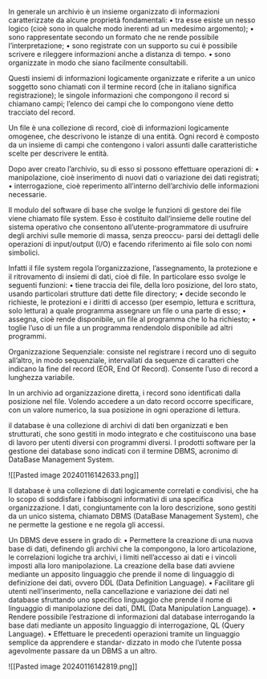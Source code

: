 In generale un archivio è un insieme organizzato di informazioni caratterizzate da alcune
proprietà fondamentali:
• tra esse esiste un nesso logico (cioè sono in qualche modo inerenti ad un medesimo
argomento);
• sono rappresentate secondo un formato che ne rende possibile l’interpretazione;
• sono registrate con un supporto su cui è possibile scrivere e rileggere informazioni anche
a distanza di tempo.
• sono organizzate in modo che siano facilmente consultabili.

Questi insiemi di informazioni logicamente organizzate e riferite a un unico soggetto sono
chiamati con il termine record (che in italiano significa registrazione); le singole informazioni che
compongono il record si chiamano campi; l’elenco dei campi che lo compongono viene detto
tracciato del record.

Un file è una collezione di record, cioè di informazioni logicamente omogenee, che descrivono le istanze di una entità. Ogni record è composto da un insieme di campi che contengono i valori assunti dalle caratteristiche scelte per descrivere le entità.

Dopo aver creato l’archivio, su di esso si possono effettuare operazioni di:
• manipolazione, cioè inserimento di nuovi dati o variazione dei dati registrati;
• interrogazione, cioè reperimento all’interno dell’archivio delle informazioni necessarie.

Il modulo del software di base che svolge le funzioni di gestore dei file viene chiamato file
system. Esso è costituito dall’insieme delle routine del sistema operativo che consentono
all’utente-programmatore di usufruire degli archivi sulle memorie di massa, senza preoccu-
parsi dei dettagli delle operazioni di input/output (I/O) e facendo riferimento ai file solo con
nomi simbolici.

Infatti il file system regola l’organizzazione, l’assegnamento, la protezione e il ritrovamento di
insiemi di dati, cioè di file. In particolare esso svolge le seguenti funzioni:
• tiene traccia dei file, della loro posizione, del loro stato, usando particolari strutture dati dette
file directory;
• decide secondo le richieste, le protezioni e i diritti di accesso (per esempio, lettura e scrittura,
solo lettura) a quale programma assegnare un file o una parte di esso;
• assegna, cioè rende disponibile, un file al programma che lo ha richiesto;
• toglie l’uso di un file a un programma rendendolo disponibile ad altri programmi.

Organizzazione Sequenziale: consiste nel registrare
i record uno di seguito all’altro, in modo sequenziale,
intervallati da sequenze di caratteri che indicano la
fine del record (EOR, End Of Record). Consente
l’uso di record a lunghezza variabile.

In un archivio ad organizzazione diretta, i
record sono identificati dalla posizione nel file.
Volendo accedere a un dato record occorre
specificare, con un valore numerico, la sua
posizione in ogni operazione di lettura.

il database è una collezione di archivi di dati ben organizzati e ben strutturati, che sono
gestiti in modo integrato e che costituiscono una base di lavoro per utenti diversi con
programmi diversi. I prodotti software per la gestione dei database sono indicati con il
termine DBMS, acronimo di DataBase Management System.

![[Pasted image 20240116142633.png]]

Il database è una collezione di dati logicamente correlati e condivisi, che ha lo scopo di
soddisfare i fabbisogni informativi di una specifica organizzazione. I dati, congiuntamente
con la loro descrizione, sono gestiti da un unico sistema, chiamato DBMS (DataBase Management System), che ne permette la gestione e ne regola gli accessi.

Un DBMS deve essere in grado di:
• Permettere la creazione di una nuova base di dati, definendo gli archivi che la compongono, la loro
articolazione, le correlazioni logiche tra archivi, i limiti nell’accesso ai dati e i vincoli imposti alla loro
manipolazione. La creazione della base dati avviene mediante un apposito linguaggio che prende
il nome di linguaggio di definizione dei dati, ovvero DDL (Data Definition Language).
• Facilitare gli utenti nell’inserimento, nella cancellazione e variazione dei dati nel database
sfruttando uno specifico linguaggio che prende il nome di linguaggio di manipolazione dei
dati, DML (Data Manipulation Language).
• Rendere possibile l’estrazione di informazioni dal database interrogando la base dati mediante
un apposito linguaggio di interrogazione, QL (Query Language).
• Effettuare le precedenti operazioni tramite un linguaggio semplice da apprendere e standar-
dizzato in modo che l’utente possa agevolmente passare da un DBMS a un altro.

![[Pasted image 20240116142819.png]]

